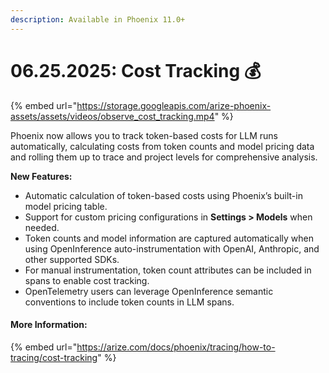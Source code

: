 ```yaml
---
description: Available in Phoenix 11.0+
---
```


# 06.25.2025: Cost Tracking 💰

{% embed url="https://storage.googleapis.com/arize-phoenix-assets/assets/videos/observe_cost_tracking.mp4" %}

Phoenix now allows you to track token-based costs for LLM runs automatically, calculating costs from token counts and model pricing data and rolling them up to trace and project levels for comprehensive analysis.

**New Features:**

* Automatic calculation of token-based costs using Phoenix’s built-in model pricing table.
* Support for custom pricing configurations in **Settings > Models** when needed.
* Token counts and model information are captured automatically when using OpenInference auto-instrumentation with OpenAI, Anthropic, and other supported SDKs.
* For manual instrumentation, token count attributes can be included in spans to enable cost tracking.
* OpenTelemetry users can leverage OpenInference semantic conventions to include token counts in LLM spans.

#### More Information:&#x20;

{% embed url="https://arize.com/docs/phoenix/tracing/how-to-tracing/cost-tracking" %}
